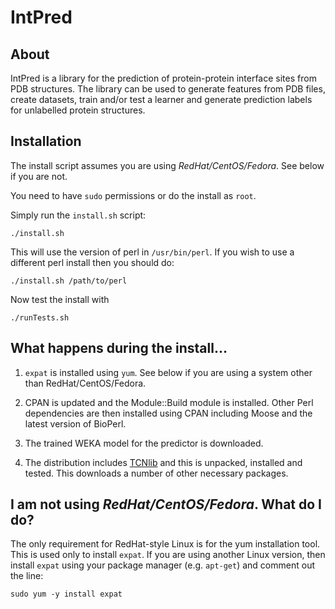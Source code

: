 IntPred
=======

## About

IntPred is a library for the prediction of protein-protein interface
sites from PDB structures. The library can be used to generate
features from PDB files, create datasets, train and/or test a learner
and generate prediction labels for unlabelled protein structures.

## Installation

The install script assumes you are using *RedHat/CentOS/Fedora*. See
below if you are not.

You need to have `sudo` permissions or do the install as `root`.

Simply run the `install.sh` script:

```./install.sh```

This will use the version of perl in `/usr/bin/perl`. If you wish to
use a different perl install then you should do:

```./install.sh /path/to/perl```

Now test the install with

```./runTests.sh```


## What happens during the install...

1. `expat` is installed using `yum`. See below if you are using a
system other than RedHat/CentOS/Fedora.

2. CPAN is updated and the Module::Build module is installed. Other
Perl dependencies are then installed using CPAN including Moose and
the latest version of BioPerl.

3. The trained WEKA model for the predictor is downloaded.

4. The distribution includes
[TCNlib](https://github.com/northeyt/TCNlib) and this is unpacked,
installed and tested. This downloads a number of other necessary
packages. 


## I am not using *RedHat/CentOS/Fedora*. What do I do?

The only requirement for RedHat-style Linux is for the yum
installation tool. This is used only to install `expat`. If you are
using another Linux version, then install `expat` using your package
manager (e.g. `apt-get`) and comment out the line:

```sudo yum -y install expat```